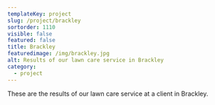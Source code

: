 ```yaml
---
templateKey: project
slug: /project/brackley
sortorder: 1110
visible: false
featured: false
title: Brackley
featuredimage: /img/brackley.jpg
alt: Results of our lawn care service in Brackley
category:
  - project
---
```

These are the results of our lawn care service at a client in Brackley.


